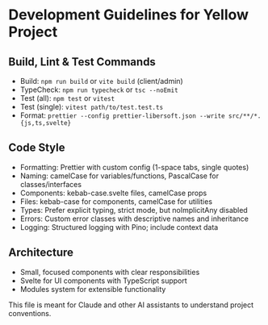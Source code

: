 # Development Guidelines for Yellow Project

## Build, Lint & Test Commands
- Build: `npm run build` or `vite build` (client/admin)
- TypeCheck: `npm run typecheck` or `tsc --noEmit`
- Test (all): `npm test` or `vitest`
- Test (single): `vitest path/to/test.test.ts`
- Format: `prettier --config prettier-libersoft.json --write src/**/*.{js,ts,svelte}`

## Code Style
- Formatting: Prettier with custom config (1-space tabs, single quotes)
- Naming: camelCase for variables/functions, PascalCase for classes/interfaces
- Components: kebab-case.svelte files, camelCase props
- Files: kebab-case for components, camelCase for utilities
- Types: Prefer explicit typing, strict mode, but noImplicitAny disabled
- Errors: Custom error classes with descriptive names and inheritance
- Logging: Structured logging with Pino; include context data

## Architecture
- Small, focused components with clear responsibilities
- Svelte for UI components with TypeScript support
- Modules system for extensible functionality

This file is meant for Claude and other AI assistants to understand project conventions.



